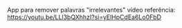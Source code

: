 App para remover palavras "irrelevantes"
vídeo referência: https://youtu.be/LLl3bQXhhzI?si=yElHpCdEa6Lo0FbD
